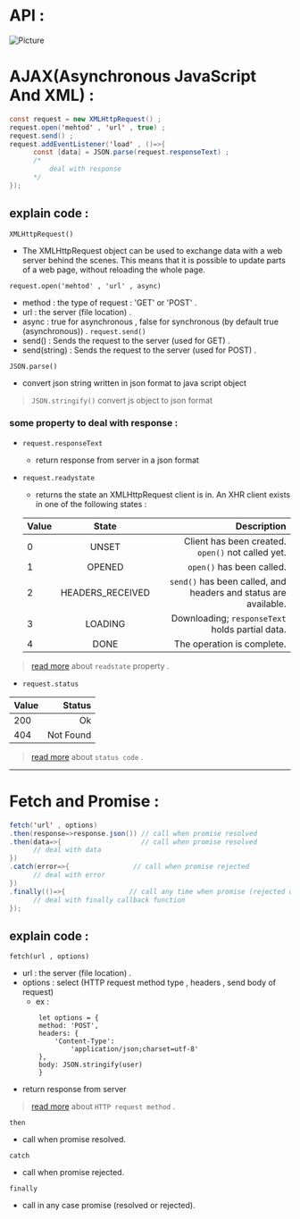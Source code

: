# API :

<img src="https://github.com/1Ahmedzedan/js_cheat_sheet/assets/116225212/82b0e6a8-46a3-48d3-be7b-3b79e641df48" alt="Picture" style="display: block; margin: 0 auto" />

# AJAX(Asynchronous JavaScript And XML) : 
```java script
const request = new XMLHttpRequest() ;
request.open('mehtod' , 'url' , true) ;
request.send() ;
request.addEventListener('load' , ()=>{
      const [data] = JSON.parse(request.responseText) ;
      /*
          deal with response 
      */
});
```
## explain code :
`XMLHttpRequest()`
- The XMLHttpRequest object can be used to exchange data with a web server behind the scenes. This means that it is possible to update parts of a web page, without     reloading the whole page.

`request.open('mehtod' , 'url' , async)`
- method : the type of request : 'GET' or 'POST' .
- url : the server (file location) .
- async : true for asynchronous , false for synchronous (by default true (asynchronous)) .
`request.send()` 
- send() : Sends the request to the server (used for GET) .
- send(string) : Sends the request to the server (used for POST) .

`JSON.parse()`
- convert json string written in json format to java script object

> `JSON.stringify()` convert js object to json format

### some property to deal with response : 
- `request.responseText`
  - return response from server in a json format
- `request.readystate`
  -  returns the state an XMLHttpRequest client is in. An XHR client exists in one of the following states :
  
  Value |        State       |Description
  ------|:------------------:|-------------------------------------------------------------------:
  0     | UNSET              |Client has been created. `open()` not called yet.
  1     | OPENED             |`open()` has been called.
  2     | HEADERS_RECEIVED   |`send()` has been called, and headers and status are available.
  3     | LOADING            |Downloading; `responseText` holds partial data.
  4     | DONE               |The operation is complete.

>[read more](https://developer.mozilla.org/en-US/docs/Web/API/XMLHttpRequest/readyState) about `readstate` property .

- `request.status`

 Value  | Status
  ------|-------------------:|
  200   | Ok                 |
  404   | Not Found          |

  >[read more](https://developer.mozilla.org/en-US/docs/Web/HTTP/Status) about `status code` .
---

# Fetch and Promise :
``` java script
fetch('url' , options)
.then(response=>response.json()) // call when promise resolved 
.then(data=>{                    // call when promise resolved
      // deal with data 
})
.catch(error=>{                // call when promise rejected 
      // deal with error 
})
.finally(()=>{                // call any time when promise (rejected or resolved )
      // deal with finally callback function  
}); 
```
## explain code :

`fetch(url , options)`

- url : the server (file location) .
- options : select (HTTP request method type , headers , send body of request)
  - ex :
  ```
      let options = {
      method: 'POST',
      headers: {
          'Content-Type': 
              'application/json;charset=utf-8'
      },
      body: JSON.stringify(user)
      }
  ```
- return response from server
>[read more](https://developer.mozilla.org/en-US/docs/Web/HTTP/Methods) about `HTTP request method` .

`then`

- call when promise resolved.

 `catch`

 - call when promise rejected.

`finally`

- call in any case promise (resolved or rejected).
